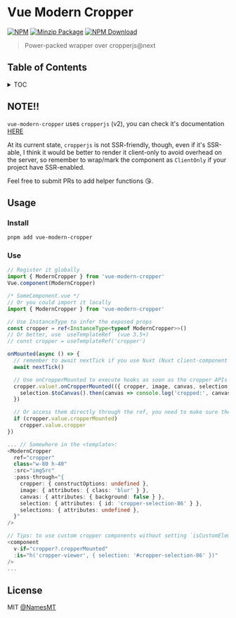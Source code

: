 # Vue Modern Cropper

[![NPM][npmBadge]][npmUrl]
[![Minzip Package][bundlePhobiaBadge]][bundlePhobiaUrl]
[![NPM Download][npmDtBadge]][npmDtUrl]

[npmBadge]: https://img.shields.io/npm/v/vue-modern-cropper.svg?maxAge=2592000
[npmUrl]: https://www.npmjs.com/package/vue-modern-cropper
[npmDtBadge]: https://img.shields.io/npm/dt/vue-modern-cropper.svg
[npmDtUrl]: https://www.npmjs.com/package/vue-modern-cropper
[bundlePhobiaBadge]: https://img.shields.io/bundlephobia/minzip/vue-modern-cropper
[bundlePhobiaUrl]: https://bundlephobia.com/package/vue-modern-cropper@latest

> Power-packed wrapper over cropperjs@next

## Table of Contents

<details>

<summary>TOC</summary>

- [Vue Modern Cropper](#vue-modern-cropper)
  - [Table of Contents](#table-of-contents)
  - [NOTE!!](#note)
  - [Usage](#usage)
    - [Install](#install)
    - [Use](#use)
  - [License](#license)

</details>

## NOTE!!
`vue-modern-cropper` uses `cropperjs` (v2), you can check it's documentation [HERE](https://fengyuanchen.github.io/cropperjs/)

At its current state, `cropperjs` is not SSR-friendly, though, even if it's SSR-able, I think it would be better to render it client-only to avoid overhead on the server, so remember to wrap/mark the component as `ClientOnly` if your project have SSR-enabled.

Feel free to submit PRs to add helper functions 😘.

## Usage
### Install
```sh
pnpm add vue-modern-cropper
```

### Use
<!-- eslint-skip -->
```ts
// Register it globally
import { ModernCropper } from 'vue-modern-cropper'
Vue.component(ModernCropper)

/* SomeComponent.vue */
// Or you could import it locally
import { ModernCropper } from 'vue-modern-cropper'

// Use InstanceType to infer the exposed props
const cropper = ref<InstanceType<typeof ModernCropper>>()
// Or better, use `useTemplateRef` (vue 3.5+)
// const cropper = useTemplateRef('cropper')

onMounted(async () => {
  // remember to await nextTick if you use Nuxt (Nuxt client-component caveat)
  await nextTick()

  // Use onCropperMounted to execute hooks as soon as the cropper APIs is available
  cropper.value!.onCropperMounted(({ cropper, image, canvas, selection, selections }) => {
    selection.$toCanvas().then(canvas => console.log('cropped:', canvas.toDataURL()))
  })

  // Or access them directly through the ref, you need to make sure they are available though
  if (cropper.value.cropperMounted)
    cropper.value.cropper
})

... // Somewhere in the <template>:
<ModernCropper
  ref="cropper"
  class="w-80 h-40"
  :src="imgSrc"
  :pass-through="{
    cropper: { constructOptions: undefined },
    image: { attributes: { class: 'blur' } },
    canvas: { attributes: { background: false } },
    selection: { attributes: { id: 'cropper-selection-86' } },
    selections: { attributes: undefined },
  }"
/>

// Tips: to use custom cropper components without setting `isCustomElement` config:
<component 
  v-if="cropper?.cropperMounted" 
  :is="h('cropper-viewer', { selection: '#cropper-selection-86' })"
/>
...

```

## License

MIT [@NamesMT](https://github.com/NamesMT)
